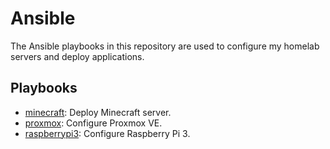 # Ansible

The Ansible playbooks in this repository are used to configure my homelab servers and deploy applications.

## Playbooks

- [minecraft](minecraft/README.md): Deploy Minecraft server.
- [proxmox](proxmox/README.md): Configure Proxmox VE.
- [raspberrypi3](raspberrypi3/README.md): Configure Raspberry Pi 3.
